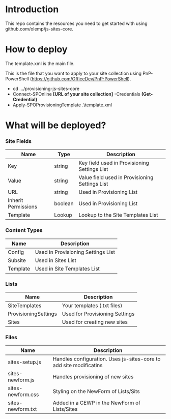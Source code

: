 # Introduction
This repo contains the resources you need to get started with using github.com/olemp/js-sites-core.

# How to deploy
The template.xml is the main file.

This is the file that you want to apply to your site collection using PnP-PowerShell (https://github.com/OfficeDev/PnP-PowerShell).

* cd .../provisioning-js-sites-core
* Connect-SPOnline **[URL of your site collection]** -Credentials **(Get-Credential)**
* Apply-SPOProvisioningTemplate .\template.xml

# What will be deployed?
### Site Fields
Name|Type|Description
--------|----|-----------
Key|string|Key field used in Provisioning Settings List
Value|string|Value field used in Provisioning Settings List
URL|string|Used in Provisioning List
Inherit Permissions|boolean|Used in Provisioning List
Template|Lookup|Lookup to the Site Templates List

### Content Types
Name|Description
--------|-----------
Config|Used in Provisioning Settings List
Subsite|Used in Sites List
Template|Used in Site Templates List

### Lists
Name|Description
--------|-----------
SiteTemplates|Your templates (.txt files)
ProvisioningSettings|Used for Provisioning Settings
Sites|Used for creating new sites

### Files
Name|Description
--------|-----------
sites-setup.js|Handles configuration. Uses js-sites-core to add site modificatins
sites-newform.js|Handles provisioning of new sites
sites-newform.css|Styling on the NewForm of Lists/Sits
sites-newform.txt|Added in a CEWP in the NewForm of Lists/Sites

